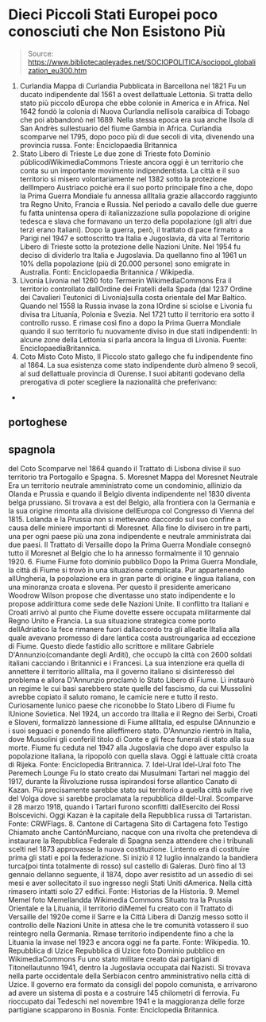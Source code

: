 # Dieci Piccoli Stati Europei poco conosciuti che Non Esistono Più

> Source: https://www.bibliotecapleyades.net/SOCIOPOLITICA/sociopol_globalization_eu300.htm

1. Curlandia
Mappa di Curlandia
Pubblicata in Barcellona nel 1821
Fu
un ducato indipendente dal 1561 a ovest dellattuale Lettonia.
Si tratta dello stato più piccolo dEuropa che ebbe colonie in
America e in Africa.
Nel
1642 fondò la colonia di Nuova Curlandia nellisola caraibica di
Tobago che poi abbandonò nel 1689. Nella stessa epoca era sua
anche lIsola di San Andrès sullestuario del fiume Gambia in
Africa.
Curlandia
scomparve nel 1795, dopo poco più di due secoli di vita,
divenendo una provincia russa.
Fonte: Enciclopaedia Britannica
2. Stato Libero di Trieste
Le due zone di Trieste
foto Dominio públicodiWikimediaCommons
Trieste
ancora oggi è un territorio che conta su un importante movimento
indipendentista.
La
città e il suo territorio si misero volontariamente nel 1382
sotto la protezione dellImpero Austriaco poiché era il suo
porto principale fino a che, dopo la Prima Guerra Mondiale fu
annessa allItalia grazie allaccordo raggiunto tra Regno Unito,
Francia e Russia.
Nel
periodo a cavallo delle due guerre fu fatta unintensa opera di
italianizzazione sulla popolazione di origine tedesca e slava
che formavano un terzo della popolazione (gli altri due terzi
erano Italiani).
Dopo
la guerra, però, il trattato di pace firmato a Parigi nel 1947 e
sottoscritto tra Italia e Jugoslavia, dà vita al Territorio
Libero di Trieste sotto la protezione delle Nazioni Unite.
Nel
1954 fu deciso di dividerlo tra Italia e Jugoslavia.
Da
quellanno fino al 1961 un 10% della popolazione (più di 20.000
persone) sono emigrate in Australia.
Fonti: Enciclopaedia Britannica / Wikipedia.
3. Livonia
Livonia nel 1260
foto Termerin WikimediaCommons
Era
il territorio controllato dallOrdine
dei Fratelli della Spada
(dal
1237 Ordine dei Cavalieri Teutonici di Livonia)sulla costa
orientale del Mar Baltico.
Quando nel 1558 la Russia invase la zona lOrdine si sciolse e
Livonia fu divisa tra Lituania, Polonia e Svezia. Nel 1721 tutto
il territorio era sotto il controllo russo.
E
rimase così fino a dopo la Prima Guerra Mondiale quando il suo
territorio fu nuovamente diviso in due stati indipendenti:
In
alcune zone della Lettonia si parla ancora la lingua di Livonia.
Fuente:
EnciclopaediaBritannica.
4. Coto Misto
Coto Misto,
Il Piccolo stato gallego
che fu indipendente fino al 1864.
La
sua esistenza come stato indipendente durò almeno 9 secoli, al
sud dellattuale
provincia di
Ourense.
I
suoi abitanti godevano della prerogativa di poter scegliere la
nazionalità che preferivano:
-
portoghese
-
spagnola
-
del Coto
Scomparve nel 1864 quando il Trattato di Lisbona divise il suo
territorio tra Portogallo e Spagna.
5. Moresnet
Mappa del Moresnet Neutrale
Era
un territorio neutrale amministrato come un condominio,
allinizio da Olanda e Prussia e quando il Belgio diventa
indipendente nel 1830 diventa belga prussiano.
Si
trovava a est del Belgio, alla frontiera con la Germania e la
sua origine rimonta alla divisione dellEuropa col Congresso di
Vienna del 1815.
Lolanda e la Prussia non si mettevano daccordo sul suo confine
a causa delle miniere importanti di Moresnet. Alla fine lo
divisero in tre parti, una per ogni paese più una zona
indipendente e neutrale amministrata dai due paesi.
Il
Trattato di Versaille dopo la Prima Guerra Mondiale consegnò
tutto
il Moresnet
al Belgio che lo ha annesso formalmente il 10 gennaio 1920.
6. Fiume
Fiume
foto dominio pubblico
Dopo
la Prima Guerra Mondiale, la
città di Fiume
si trovò in una situazione complicata.
Pur
appartenendo allUngheria, la popolazione era in gran parte di
origine e lingua italiana, con una minoranza croata e slovena.
Per
questo il presidente americano Woodrow Wilson propose che
diventasse uno stato indipendente e lo propose addirittura come
sede delle Nazioni Unite.
Il
conflitto tra Italiani e Croati arrivò al punto che Fiume
dovette essere occupata militarmente dal Regno Unito e Francia.
La
sua situazione strategica come porto dellAdriatico la fece
rimanere fuori dallaccordo tra gli alleatie lItalia alla quale
avevano promesso di dare lantica costa austroungarica ad
eccezione di Fiume.
Questo diede fastidio allo scrittore e militare Gabriele
D'Annunzio(comandante degli
Arditi),
che occupò la città con 2600 soldati italiani cacciando i
Britannici e i Francesi.
La
sua intenzione era quella di annettere il territorio allItalia,
ma il governo italiano si disinteressò del problema e allora
D'Annunzio proclamò lo
Stato Libero di Fiume.
Lì
instaurò un regime le cui basi sarebbero state quelle del
fascismo, da cui Mussolini avrebbe copiato il saluto
romano, le camicie nere e tutto il resto.
Curiosamente lunico paese che riconobbe lo Stato Libero di
Fiume fu lUnione Sovietica.
Nel
1924, un accordo tra lItalia e il Regno dei Serbi, Croati e
Sloveni, formalizzò lannessione di Fiume allItalia, ed espulse
DAnnunzio e i suoi seguaci e ponendo fine alleffimero stato.
D'Annunzio rientrò in Italia, dove Mussolini gli conferìil
titolo di Conte e gli fece funerali di stato alla sua morte.
Fiume fu ceduta nel 1947 alla Jugoslavia che dopo aver espulso
la popolazione italiana, la ripopolò con quella slava.
Oggi
è lattuale città croata di
Rijeka.
Fonte: Enciclopedia Britrannica.
7. Idel-Ural
Idel-Ural
foto The Peremech Lounge
Fu
lo stato creato dai Musulmani Tartari nel maggio del 1917,
durante la Rivoluzione russa ispirandosi forse allantico
Canato di Kazan.
Più
precisamente sarebbe stato sui territorio a quella città sulle
rive del Volga dove si sarebbe proclamata la
repubblica
diIdel-Ural.
Scomparve il 28 marzo 1918, quando i Tartari furono sconfitti
dallEsercito dei Rossi Bolscevichi. Oggi
Kazan
è la capitale della Repubblica russa di Tartaristan.
Fonte:
CRWFlags.
8. Cantone di Cartagena
Sito di Cartagena
foto Testigo
Chiamato anche
CantónMurciano,
nacque con una rivolta che pretendeva di instaurare la
Repubblica Federale di Spagna senza attendere che i tribunali
scelti nel 1873 approvasse la nuova costituzione.
Lintento era di costituire prima gli stati e poi la
federazione. Si iniziò il 12 luglio innalzando la bandiera
turca(poi tinta totalmente di rosso) sul castello di Galeras.
Durò
fino al 13 gennaio dellanno seguente, il 1874, dopo aver
resistito ad un assedio di sei mesi e aver sollecitato il suo
ingresso negli Stati Uniti dAmerica.
Nella città rimasero intatti solo 27 edifici.
Fonte:
Historias de la Historia.
9. Memel
Memel
foto Memellandda Wikimedia Commons
Situato tra la Prussia Orientale e la Lituania, il
territorio
diMemel fu
creato con il Trattato di Versaille del 1920e come il Sarre e la
Città Libera di Danzig messo sotto il controllo delle Nazioni
Unite in attesa che le tre comunità votassero il suo reintegro
nella Germania.
Rimase territorio indipendente fino a che la Lituania la invase
nel 1923 e ancora oggi ne fa parte.
Fonte:
Wikipedia.
10. Repubblica di Uzice
Repubblica di Uzice
foto Dominio pubblico en WikimediaCommons
Fu
uno stato militare creato dai partigiani di Titonellautunno
1941, dentro la Jugoslavia occupata dai Nazisti.
Si
trovava nella parte occidentale della Serbiacon centro
amministrativo nella città di
Uzice.
Il
governo era formato da consigli del popolo comunista, e
arrivarono ad avere un sistema di posta e a costruire 145
chilometri di ferrovia.
Fu
rioccupato dai Tedeschi nel novembre 1941 e la maggioranza delle
forze partigiane scapparono in Bosnia.
Fonte: Enciclopedia Britannica.
